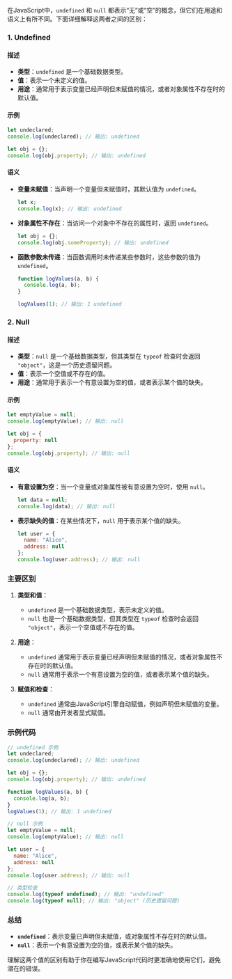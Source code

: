 在JavaScript中，`undefined` 和 `null` 都表示“无”或“空”的概念，但它们在用途和语义上有所不同。下面详细解释这两者之间的区别：

### 1. **Undefined**

#### 描述

- **类型**：`undefined` 是一个基础数据类型。
- **值**：表示一个未定义的值。
- **用途**：通常用于表示变量已经声明但未赋值的情况，或者对象属性不存在时的默认值。

#### 示例

```javascript
let undeclared;
console.log(undeclared); // 输出: undefined

let obj = {};
console.log(obj.property); // 输出: undefined
```

#### 语义

- **变量未赋值**：当声明一个变量但未赋值时，其默认值为 `undefined`。

  ```javascript
  let x;
  console.log(x); // 输出: undefined
  ```

- **对象属性不存在**：当访问一个对象中不存在的属性时，返回 `undefined`。

  ```javascript
  let obj = {};
  console.log(obj.someProperty); // 输出: undefined
  ```

- **函数参数未传递**：当函数调用时未传递某些参数时，这些参数的值为 `undefined`。

  ```javascript
  function logValues(a, b) {
    console.log(a, b);
  }

  logValues(1); // 输出: 1 undefined
  ```

### 2. **Null**

#### 描述

- **类型**：`null` 是一个基础数据类型，但其类型在 `typeof` 检查时会返回 `"object"`，这是一个历史遗留问题。
- **值**：表示一个空值或不存在的值。
- **用途**：通常用于表示一个有意设置为空的值，或者表示某个值的缺失。

#### 示例

```javascript
let emptyValue = null;
console.log(emptyValue); // 输出: null

let obj = {
  property: null
};
console.log(obj.property); // 输出: null
```

#### 语义

- **有意设置为空**：当一个变量或对象属性被有意设置为空时，使用 `null`。

  ```javascript
  let data = null;
  console.log(data); // 输出: null
  ```

- **表示缺失的值**：在某些情况下，`null` 用于表示某个值的缺失。

  ```javascript
  let user = {
    name: "Alice",
    address: null
  };
  console.log(user.address); // 输出: null
  ```

### 主要区别

1. **类型和值**：
   - `undefined` 是一个基础数据类型，表示未定义的值。
   - `null` 也是一个基础数据类型，但其类型在 `typeof` 检查时会返回 `"object"`，表示一个空值或不存在的值。

2. **用途**：
   - `undefined` 通常用于表示变量已经声明但未赋值的情况，或者对象属性不存在时的默认值。
   - `null` 通常用于表示一个有意设置为空的值，或者表示某个值的缺失。

3. **赋值和检查**：
   - `undefined` 通常由JavaScript引擎自动赋值，例如声明但未赋值的变量。
   - `null` 通常由开发者显式赋值。

### 示例代码

```javascript
// undefined 示例
let undeclared;
console.log(undeclared); // 输出: undefined

let obj = {};
console.log(obj.property); // 输出: undefined

function logValues(a, b) {
  console.log(a, b);
}
logValues(1); // 输出: 1 undefined

// null 示例
let emptyValue = null;
console.log(emptyValue); // 输出: null

let user = {
  name: "Alice",
  address: null
};
console.log(user.address); // 输出: null

// 类型检查
console.log(typeof undefined); // 输出: "undefined"
console.log(typeof null); // 输出: "object" (历史遗留问题)
```

### 总结

- **`undefined`**：表示变量已声明但未赋值，或对象属性不存在时的默认值。
- **`null`**：表示一个有意设置为空的值，或表示某个值的缺失。

理解这两个值的区别有助于你在编写JavaScript代码时更准确地使用它们，避免潜在的错误。
